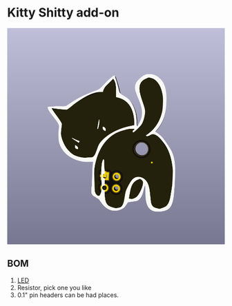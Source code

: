 # Kitty Shitty add-on
![pcb](pcb.png)

## BOM
1. [LED](https://www.digikey.com/product-detail/en/osram-opto-semiconductors-inc/LY-T776-R1S2-26-Z/475-1149-1-ND/808919)
2. Resistor, pick one you like
3. 0.1" pin headers can be had places.

